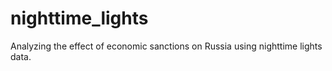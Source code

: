 # nighttime_lights
Analyzing the effect of economic sanctions on Russia using nighttime lights data.
